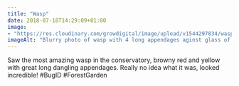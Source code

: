 ```yaml
---
title: "Wasp"
date: 2018-07-18T14:29:09+01:00
image: 
- "https://res.cloudinary.com/growdigital/image/upload/v1544297834/wasp-42771073914.jpg"
imageAlt: "Blurry photo of wasp with 4 long appendages aginst glass of conservatory"
---
```


Saw the most amazing wasp in the conservatory, browny red and yellow with great long dangling appendages. Really no idea what it was, looked incredible! #BugID #ForestGarden
